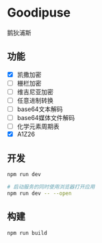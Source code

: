 # Goodipuse

鹅狄浦斯

## 功能

- [x] 凯撒加密
- [ ] 栅栏加密
- [ ] 维吉尼亚加密
- [ ] 任意进制转换
- [ ] base64文本解码
- [ ] base64媒体文件解码
- [ ] 化学元素周期表
- [x] A1Z26

## 开发

```bash
npm run dev

# 启动服务的同时使用浏览器打开应用
npm run dev -- --open
```

## 构建

```bash
npm run build
```
